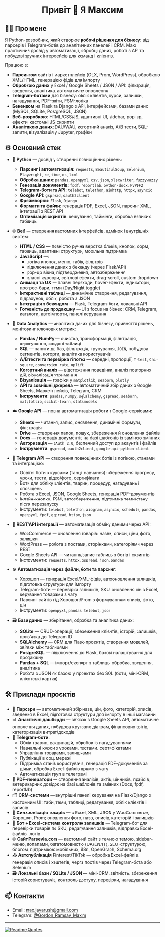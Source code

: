 <h1 align="center">Привіт 👋 Я Максим</h1>

## 🧑‍💻 Про мене

Я Python-розробник, який створює **робочі рішення для бізнесу**: від парсерів і Telegram-ботів до аналітичних панелей і CRM. Маю практичний досвід у автоматизації, обробці даних, роботі з API та побудові зручних інтерфейсів для команд і клієнтів.

Працюю з:
- **Парсингом** сайтів і маркетплейсів (OLX, Prom, WordPress), обробкою XML/HTML, генерацією фідів для імпорту
- **Обробкою даних** у Excel / Google Sheets / JSON / API: фільтрація, зведення, аналітика, автоматичне оновлення
- **Telegram-ботами** для бізнесу: облік клієнтів, курси, залишки, нагадування, PDF-звіти, FSM-логіка
- **Бекендом** на Flask та Django з API, інтерфейсами, базами даних (MySQL, SQLite, PostgreSQL, JSON)
- **Веб-розробкою**: HTML/CSS/JS, адаптивні UI, sidebar, pop-up, ефекти, кастомні JS-скрипти
- **Аналітикою даних**: DAU/WAU, когортний аналіз, A/B тести, SQL-запити, візуалізація у Jupyter, графіки

## ⚙️ Основний стек

- 🐍 **Python** — досвід у створенні повноцінних рішень:
  - **Парсинг і автоматизація**: `requests`, `BeautifulSoup`, `Selenium`, `Playwright`, `re`, `time`, `os`, `lxml`
  - **Обробка даних**: `pandas`, `openpyxl`, `csv`, `json`, `xlsxwriter`, `fuzzywuzzy`
  - **Генерація документів**: `fpdf`, `reportlab`, `python-docx`, `PyPDF2`
  - **Telegram-боти та API**: `telebot`, `telethon`, `aiohttp`, `httpx`, `asyncio`
  - **Google API**: `gspread`, `oauth2client`
  - **Фреймворки**: `Flask`, `Django`
  - **Формати та файли**: генерація PDF, Excel, JSON, парсинг XML, інтеграції з REST API
  - **Оптимізація скриптів**: кешування, таймінги, обробка великих таблиць

- 🌐 **Веб** — створення кастомних інтерфейсів, адмінок і внутрішніх систем:
  - **HTML / CSS** — повністю ручна верстка блоків, кнопок, форм, таблиць, адаптивні структури, мобільна підтримка
  - **JavaScript** —:
    - логіка кнопок, меню, табів, фільтрів
    - підключення даних з бекенду (через Flask/API)
    - pop-up вікна, підтвердження, автозбереження
    - власні курсори, світлові ефекти, drag-scroll, custom dropdown
  - **Анімації та UX** — плавні переходи, hover-ефекти, індикатори, прогрес-бари, теми (Day/Night toggle)
  - **Інтерактивні таблиці** — динамічне створення, редагування, підрахунок, облік, робота з JSON
  - **Інтеграція з бекендом** — Flask, Telegram-боти, локальні API
  - **Готовність до продакшну** — UI з focus на бізнес: CRM, Telegram, каталоги, автоімпорти, панелі керування

- 🧮 **Data Analytics** — аналітика даних для бізнесу, прийняття рішень, моніторинг ключових метрик:
  - **Pandas / NumPy** — очистка, трансформації, фільтрація, агрегування, зведені таблиці
  - **SQL** — запити до баз, фільтрація, групування, `JOIN`, побудова сегментів, когорти, аналітика користувачів
  - **A/B тести та перевірка гіпотез** — середні, пропорції, `T-test`, `Chi-square`, `conversion rate`, `uplift`
  - **Когортний аналіз** — відстеження поведінки, аналіз повторних дій, візуалізація утримання
  - **Візуалізація** — графіки у `matplotlib`, `seaborn`, `plotly`
  - **API та зовнішні джерела** — автоматичний збір даних з Google Sheets, Маркетплейсів, Telegram, CRM
  - **Інструменти**: `pandas`, `numpy`, `sqlalchemy`, `gspread`, `seaborn`, `matplotlib`, `scikit-learn`, `statsmodels`

- ☁️ **Google API** — повна автоматизація роботи з Google-сервісами:
  - **Sheets** — читання, запис, оновлення, динамічні формули, фільтрація
  - **Drive** — створення папок, пошук, збереження й оновлення файлів
  - **Docs** — генерація документів на базі шаблонів із заміною змінних
  - **Авторизація** — `OAuth 2.0`, безпечний доступ до акаунтів і файлів
  - **Інструменти**: `gspread`, `oauth2client`, `google-api-python-client`

- 🤖 **Telegram API** — створення повноцінних ботів із логікою, станами та інтеграцією:
  - Освітні боти з курсами (танці, навчання): збереження прогресу, уроки, тести, відео/фото, сертифікати
  - Боти для обліку клієнтів, тварин, процедур, нагадувань і сповіщень
  - Робота з Excel, JSON, Google Sheets, генерація PDF-документів
  - Інлайн-кнопки, FSM, автозбереження, підтримка теми/стану після перезапуску
  - Інструменти: `telebot`, `telethon`, `aiogram`, `asyncio`, `schedule`, `pandas`, `openpyxl`, `fpdf`, `gspread`, `httpx`, `json`

- 🔄 **REST/API інтеграції** — автоматизація обміну даними через API:
  - WooCommerce — оновлення товарів: назви, описи, ціни, фото, залишки
  - WordPress — робота з постами, сторінками, категоріями через REST
  - Google Sheets API — читання/запис таблиць з ботів і скриптів
  - Інструменти: `requests`, `httpx`, `gspread`, `json`, `pandas`
 
- ⚙️ **Автоматизація через файли, боти та парсинг**:
  - Хорошоп — генерація Excel/XML-фідів, автооновлення залишків, підготовка структури для імпорту
  - Telegram-боти — перевірка залишків, SKU, оновлення цін з Excel, керування товарами з чату
  - Парсинг сайтів під Хорошоп/Prom з формуванням описів, фото, цін
  - Інструменти: `openpyxl`, `pandas`, `telebot`, `json`

- 🗃️ **Бази даних** — зберігання, обробка та аналітика даних:
  - **SQLite** — CRUD-операції, збереження клієнтів, історій, залишків, прив’язка до Telegram ID
  - **SQLAlchemy** — ORM для Flask-проєктів, створення моделей, зв’язки між таблицями
  - **PostgreSQL** — підключення до Flask, базові налаштування для продакшну
  - **Pandas + SQL** — імпорт/експорт з таблиць, обробка, зведення, аналітика
  - Робота з JSON як базою у проектах без SQL (боти, міні-СRM, клієнтські картки)

## 🛠 Приклади проєктів

- 🔎 **Парсери** — автоматичний збір назв, цін, фото, категорій, описів, зведення в Excel, підготовка структури для імпорту в інші магазини
- 📊 **Аналітичні дашборди** — зв’язок з Google Sheets API, автоматичне оновлення даних, побудова кругових діаграм, фінансових звітів, категоризація витрат/доходів
- 🤖 **Telegram-боти**:
  - Облік тварин, вакцинацій, обробок із нагадуваннями
  - Навчальні курси з уроками, тестами, сертифікатами
  - Управління товарами, залишками
  - Публікації в соц. мережі
  - Підтримка станів користувача, генерація PDF-документів за діями, обробка Excel-файлів прямо з чату
  - Автоматизація груп в телеграмі
- 🧾 **PDF-генератори** — створення аналізів, актів, цінників, прайсів, ветеринарних довідок на базі шаблонів та змінних (Docs, fpdf, reportlab)
- 🗂 **CRM-системи** — внутрішні панелі керування на Flask/Django з кастомним UI: таби, теми, таблиці, редагування, облік клієнтів і записів
- 🔄 **Синхронізація товарів** — з Excel, XML, JSON у WooCommerce, Хорошоп, Prom; оновлення фото, назв, описів, категорій і залишків
- 🧮 **Бот + Excel-система контролю залишків** — Telegram-бот для перевірки товарів по SKU, редагування залишків, відправка Excel-файлів і логів
- 🌐 **Сайт Parsevia.com** — кастомний сайт з темною темою, sidebar-меню, попапами, багатомовністю (UA/EN/IT), SEO-структурою, блогом, підтримкою мобільних, i18n, OpenGraph, Schema.org
- 📤 **Автопублікація** Pinterest/TikTok — обробка Excel-файлів, генерація описів і хештегів, черга постів через Telegram-бота або Selenium
- 🗃️ **Локальні бази / SQLite / JSON** — міні-CRM, звітність, збереження історій користувачів, контроль доступу, перевірки, нагадування

## 📫 Контакти

- Email: max.javarush@gmail.com 
- Telegram: [@Gordon_Ramsay_Maxim](https://t.me/Gordon_Ramsay_Maxim)

---

[![Readme Quotes](https://quotes-github-readme.vercel.app/api?theme=nord&type=horizontal)](https://github.com/piyushsuthar/github-readme-quotes)
